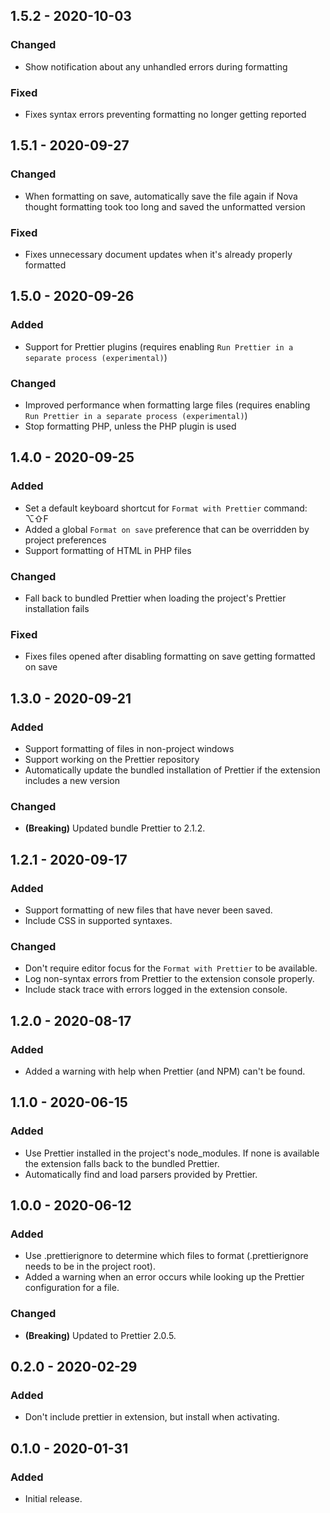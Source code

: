 ## 1.5.2 - 2020-10-03

### Changed

- Show notification about any unhandled errors during formatting

### Fixed

- Fixes syntax errors preventing formatting no longer getting reported

## 1.5.1 - 2020-09-27

### Changed

- When formatting on save, automatically save the file again if Nova thought formatting took too long and saved the unformatted version

### Fixed

- Fixes unnecessary document updates when it's already properly formatted

## 1.5.0 - 2020-09-26

### Added

- Support for Prettier plugins (requires enabling `Run Prettier in a separate process (experimental)`)

### Changed

- Improved performance when formatting large files (requires enabling `Run Prettier in a separate process (experimental)`)
- Stop formatting PHP, unless the PHP plugin is used

## 1.4.0 - 2020-09-25

### Added

- Set a default keyboard shortcut for `Format with Prettier` command: ⌥⇧F
- Added a global `Format on save` preference that can be overridden by project preferences
- Support formatting of HTML in PHP files

### Changed

- Fall back to bundled Prettier when loading the project's Prettier installation fails

### Fixed

- Fixes files opened after disabling formatting on save getting formatted on save

## 1.3.0 - 2020-09-21

### Added

- Support formatting of files in non-project windows
- Support working on the Prettier repository
- Automatically update the bundled installation of Prettier if the extension includes a new version

### Changed

- **(Breaking)** Updated bundle Prettier to 2.1.2.

## 1.2.1 - 2020-09-17

### Added

- Support formatting of new files that have never been saved.
- Include CSS in supported syntaxes.

### Changed

- Don't require editor focus for the `Format with Prettier` to be available.
- Log non-syntax errors from Prettier to the extension console properly.
- Include stack trace with errors logged in the extension console.

## 1.2.0 - 2020-08-17

### Added

- Added a warning with help when Prettier (and NPM) can't be found.

## 1.1.0 - 2020-06-15

### Added

- Use Prettier installed in the project's node_modules. If none is available the extension falls back to the bundled Prettier.
- Automatically find and load parsers provided by Prettier.

## 1.0.0 - 2020-06-12

### Added

- Use .prettierignore to determine which files to format (.prettierignore needs to be in the project root).
- Added a warning when an error occurs while looking up the Prettier configuration for a file.

### Changed

- **(Breaking)** Updated to Prettier 2.0.5.

## 0.2.0 - 2020-02-29

### Added

- Don't include prettier in extension, but install when activating.

## 0.1.0 - 2020-01-31

### Added

- Initial release.

